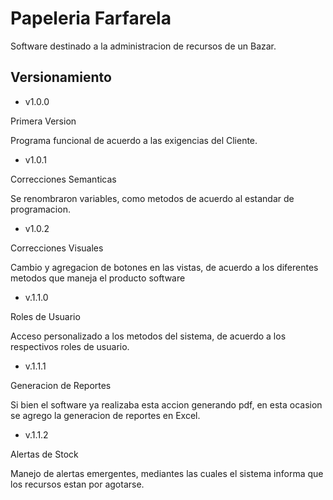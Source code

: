 # Papeleria Farfarela

Software destinado a la administracion de recursos de un Bazar.

Versionamiento
--------------

+ v1.0.0

Primera Version 

Programa funcional de acuerdo a las exigencias del Cliente.

+ v1.0.1

Correcciones Semanticas

Se renombraron variables, como metodos de acuerdo al estandar de programacion.

+ v1.0.2

Correcciones Visuales

Cambio y agregacion de botones en las vistas, de acuerdo a los diferentes metodos que maneja el producto software

+ v.1.1.0

Roles de Usuario

Acceso personalizado a los metodos del sistema, de acuerdo a los respectivos roles de usuario.

+ v.1.1.1

Generacion de Reportes 

Si bien el software ya realizaba esta accion generando pdf, en esta ocasion se agrego la generacion de reportes en Excel.

+ v.1.1.2

Alertas de Stock

Manejo de alertas emergentes, mediantes las cuales el sistema informa que los recursos estan por agotarse.
